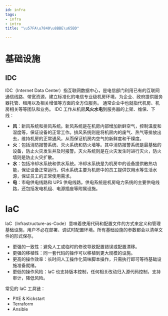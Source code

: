 ```yaml
---
id: infra
tags:
- infra
- intro
title: "\u57FA\u7840\u8BBE\u65BD"

---
```



# 基础设施


## IDC
IDC（Internet Data Center）指互联网数据中心，是电信部门利用已有的互联网通信线路、带宽资源，建立标准化的电信专业级机房环境，为企业、政府提供服务器托管、租用以及相关增值等方面的全方位服务。
通常企业中也就指代机房、机房相关等等团队和业务。
IDC 工作从机房**风火水电**到服务器的上架、维保、下线：

- **风**：新风系统和排风系统。新风系统是在机房内部增加新鲜空气，控制温度和湿度等，保证设备的正常工作。排风系统则是将机房内的废气、热气等排放出去，维持机房的正常通风，从而保证机房内空气的新鲜度和干燥度。
- **火**：包括消防报警系统、灭火系统和防火墙等。其中消防报警系统是最基础的设备，防止火灾发生并及时报警。灭火系统则是在火灾发生时进行灭火，防火墙则是防止火灾扩散。
- **水**：包括冷却水系统和供水系统。冷却水系统是为机房中的设备提供散热功能，保证设备正常运行。供水系统主要为机房中的员工提供饮用水等生活水源，保证员工的正常使用需求。
- **电**：市电供电线路和 UPS 供电线路。供电系统是机房电力系统的主要供电线路，还包括发电机组、电源插座等附属设施。


# IaC
IaC（Infrastructure-as-Code）意味着使用代码和配置文件的方式来定义和管理基础设施，用户不必在部署、调试时配置环境。所有基础设施的参数都会以清单文件的形式保存。

- 更强的一致性：避免人工或临时的修改导致配置错误或配置漂移。
- 更强的移植性：同一套代码的操作可以移植到更大规模的设施。
- 更高的操作效率：长时间人工操作化简味脚本操作，只需执行即可等待基础设施准备就绪。
- 更低的操作风险：IaC 也支持版本控制，任何相关改动归入源代码控制，支持审计，降低风险。

常见的 IaC 工具链：

- PXE & Kickstart
- Terraform
- Ansible
